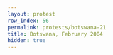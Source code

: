 ```yaml
---
layout: protest
row_index: 56
permalink: protests/botswana-21
title: Botswana, February 2004
hidden: true
---
```

